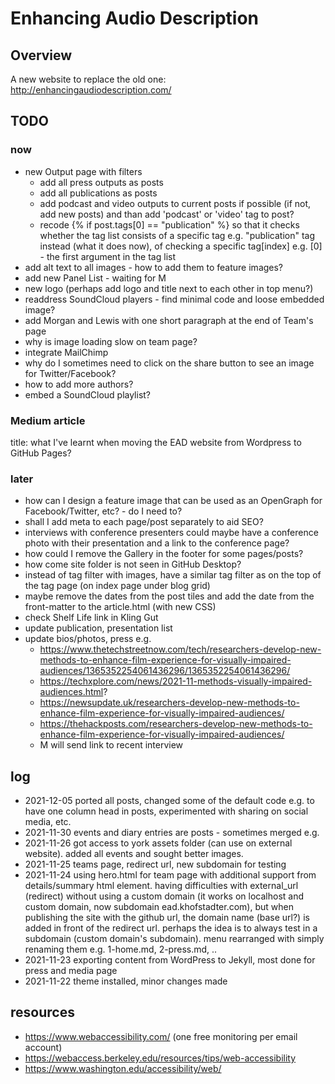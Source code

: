 # Enhancing Audio Description
## Overview
A new website to replace the old one: http://enhancingaudiodescription.com/

## TODO
### now
- new Output page with filters
  - add all press outputs as posts
  - add all publications as posts
  - add podcast and video outputs to current posts if possible (if not, add new posts) and than add 'podcast' or 'video' tag to post?
  -  recode {% if post.tags[0] == "publication" %} so that it checks whether the tag list consists of a specific tag e.g. "publication" tag instead (what it does now), of checking a specific tag[index] e.g. [0] - the first argument in the tag list
- add alt text to all images - how to add them to feature images?
- add new Panel List - waiting for M
- new logo (perhaps add logo and title next to each other in top menu?)
- readdress SoundCloud players - find minimal code and loose embedded image? 
- add Morgan and Lewis with one short paragraph at the end of Team's page
- why is image loading slow on team page?
- integrate MailChimp
- why do I sometimes need to click on the share button to see an image for Twitter/Facebook?
- how to add more authors?
- embed a SoundCloud playlist?

### Medium article
title: what I've learnt when moving the EAD website from Wordpress to GitHub Pages?

### later
- how can I design a feature image that can be used as an OpenGraph for Facebook/Twitter, etc? - do I need to?
- shall I add meta to each page/post separately to aid SEO?
- interviews with conference presenters could maybe have a conference photo with their presentation and a link to the conference page?
- how could I remove the Gallery in the footer for some pages/posts?
- how come site folder is not seen in GitHub Desktop?
- instead of tag filter with images, have a similar tag filter as on the top of the tag page (on index page under blog grid)
- maybe remove the dates from the post tiles and add the date from the front-matter to the article.html (with new CSS)
- check Shelf Life link in Kling Gut
- update publication, presentation list
- update bios/photos, press e.g. 
  - https://www.thetechstreetnow.com/tech/researchers-develop-new-methods-to-enhance-film-experience-for-visually-impaired-audiences/1365352254061436296/1365352254061436296/
  - https://techxplore.com/news/2021-11-methods-visually-impaired-audiences.html? 
  - https://newsupdate.uk/researchers-develop-new-methods-to-enhance-film-experience-for-visually-impaired-audiences/ 
  - https://thehackposts.com/researchers-develop-new-methods-to-enhance-film-experience-for-visually-impaired-audiences/ 
  - M will send link to recent interview

## log
- 2021-12-05 ported all posts, changed some of the default code e.g. to have one column head in posts, experimented with sharing on social media, etc. 
- 2021-11-30 events and diary entries are posts - sometimes merged e.g. 
- 2021-11-26 got access to york assets folder (can use on external website).  added all events and sought better images. 
- 2021-11-25 teams page, redirect url, new subdomain for testing
- 2021-11-24 using hero.html for team page with additional support from details/summary html element.  having difficulties with external_url (redirect) without using a custom domain (it works on localhost and custom domain, now subdomain ead.khofstadter.com), but when publishing the site with the github url, the domain name (base url?) is added in front of the redirect url.  perhaps the idea is to always test in a subdomain (custom domain's subdomain).  menu rearranged with simply renaming them e.g. 1-home.md, 2-press.md, .. 
- 2021-11-23 exporting content from WordPress to Jekyll, most done for press and media page
- 2021-11-22 theme installed, minor changes made

## resources
- https://www.webaccessibility.com/ (one free monitoring per email account)
- https://webaccess.berkeley.edu/resources/tips/web-accessibility
- https://www.washington.edu/accessibility/web/
